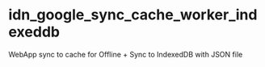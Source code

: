 # idn_google_sync_cache_worker_indexeddb
WebApp sync to cache for Offline + Sync to IndexedDB with JSON file
